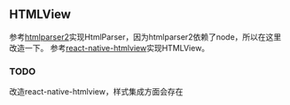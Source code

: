 ## HTMLView

参考[htmlparser2](https://github.com/fb55/htmlparser2)实现HtmlParser，因为htmlparser2依赖了node，所以在这里改造一下。
参考[react-native-htmlview](https://github.com/jsdf/react-native-htmlview)实现HTMLView。

### TODO

改造react-native-htmlview，样式集成方面会存在

